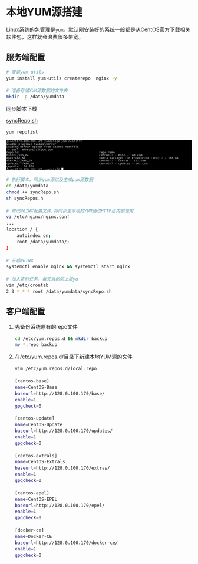 # 本地YUM源搭建

Linux系统的包管理是`yum`。默认刚安装好的系统一般都是从CentOS官方下载相关软件包，这样就会浪费很多带宽。

## 服务端配置

```bash
# 安装yum-utils
yum install yum-utils createrepo  nginx -y

# 准备存储YUM源数据的文件夹
mkdir -p /data/yumdata
```

同步脚本下载

[syncRepo.sh](./pkg/syncRepo.sh)

```bash
yum repolist
```

![yum repolist](img/yumlist.png)

```bash
# 执行脚本，同步yum源以及生成yum源数据
cd /data/yumdata
chmod +x syncRepo.sh
sh syncRepos.h

# 修改NGINX配置文件,将同步至本地的YUM通过HTTP给内部使用
vi /etc/nginx/nginx.conf
...
location / {
    autoindex on;
    root /data/yumdata/;
}

# 开启NGINX
systemctl enable nginx && systemctl start nginx

# 加入定时任务，每天自动同上层yu
vim /etc/crontab
2 3 * * * root /data/yumdata/syncRepo.sh
```

## 客户端配置

1. 先备份系统原有的repo文件

    ```bash
    cd /etc/yum.repos.d && mkdir backup
    mv *.repo backup
    ```

2. 在/etc/yum.repos.d/目录下新建本地YUM源的文件

   ```bash
   vim /etc/yum.repos.d/local.repo

   [centos-base]
   name=CentOS-Base
   baseurl=http://128.0.100.170/base/
   enable=1
   gpgcheck=0

   [centos-update]
   name=CentOS-Update
   baseurl=http://128.0.100.170/updates/
   enable=1
   gpgcheck=0

   [centos-extrals]
   name=CentOS-Extrals
   baseurl=http://128.0.100.170/extras/
   enable=1
   gpgcheck=0

   [centos-epel]
   name=CentOS-EPEL
   baseurl=http://128.0.100.170/epel/
   enable=1
   gpgcheck=0

   [docker-ce]
   name=Docker-CE
   baseurl=http://128.0.100.170/docker-ce/
   enable=1
   gpgcheck=0
   ```